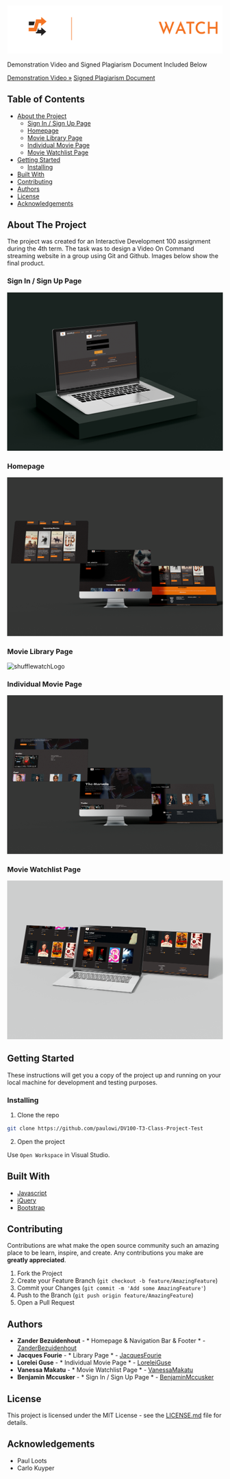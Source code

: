 
![shufflewatchLogo](/assets/DV_104_Logo_Final-02.png)
 
Demonstration Video and Signed Plagiarism Document Included Below

[Demonstration Video »]()
[Signed Plagiarism Document]()

## Table of Contents

* [About the Project](#about-the-project)
   * [Sign In / Sign Up Page](#home)
   * [Homepage](#browse-plants)
   * [Movie Library Page](#browse-plants)
   * [Individual Movie Page](#browse-plants)
   * [Movie Watchlist Page](#browse-plants)
* [Getting Started](#getting-started)
  * [Installing](#installing)
* [Built With](#built-with)
* [Contributing](#contributing)
* [Authors](#authors)
* [License](#license)
* [Acknowledgements](#acknowledgements)

## About The Project

The project was created for an Interactive Development 100 assignment during the 4th term. The task was to design a Video On Command streaming website in a group using Git and Github. Images below show the final product.

### Sign In / Sign Up Page

![shufflewatchLogo](./Assets/mockups/Sign%20in.png)

### Homepage

![shufflewatchLogo](./Assets/mockups/Home%20desktop.png)

### Movie Library Page

![shufflewatchLogo](./Assets/mockups/libray.png)

### Individual Movie Page

![shufflewatchLogo](./Assets/mockups/Page.png)

### Movie Watchlist Page

![shufflewatchLogo](./Assets/mockups/watchlist.png)

## Getting Started

These instructions will get you a copy of the project up and running on your local machine for development and testing purposes.

### Installing

1. Clone the repo
```sh
git clone https://github.com/paulowi/DV100-T3-Class-Project-Test
```
2. Open the project

Use `Open Workspace` in Visual Studio.

## Built With

* [Javascript](https://developer.mozilla.org/en-US/docs/Web/JavaScript)
* [jQuery](https://jquery.com/)
* [Bootstrap](https://getbootstrap.com/)

## Contributing

Contributions are what make the open source community such an amazing place to be learn, inspire, and create. Any contributions you make are **greatly appreciated**.

1. Fork the Project
2. Create your Feature Branch (`git checkout -b feature/AmazingFeature`)
3. Commit your Changes (`git commit -m 'Add some AmazingFeature'`)
4. Push to the Branch (`git push origin feature/AmazingFeature`)
5. Open a Pull Request

## Authors

* **Zander Bezuidenhout** - * Homepage & Navigation Bar & Footer * - [ZanderBezuidenhout](https://github.com/ZanderBez)
* **Jacques Fourie** - * Library Page * - [JacquesFourie](https://github.com/JacquesFFourie)
* **Lorelei Guse** - * Individual Movie Page * - [LoreleiGuse](https://github.com/loreleiguse)
* **Vanessa Makatu** - * Movie Watchlist Page * - [VanessaMakatu](https://github.com/vannesamakatu)
* **Benjamin Mccusker** - * Sign In / Sign Up Page * - [BenjaminMccusker](https://github.com/B3njMcC)

## License

This project is licensed under the MIT License - see the [LICENSE.md](LICENSE.md) file for details.

## Acknowledgements

* Paul Loots
* Carlo Kuyper
